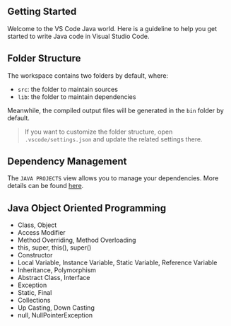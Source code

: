 ## Getting Started

Welcome to the VS Code Java world. Here is a guideline to help you get started to write Java code in Visual Studio Code.

## Folder Structure

The workspace contains two folders by default, where:

- `src`: the folder to maintain sources
- `lib`: the folder to maintain dependencies

Meanwhile, the compiled output files will be generated in the `bin` folder by default.

> If you want to customize the folder structure, open `.vscode/settings.json` and update the related settings there.

## Dependency Management

The `JAVA PROJECTS` view allows you to manage your dependencies. More details can be found [here](https://github.com/microsoft/vscode-java-dependency#manage-dependencies).

## Java Object Oriented Programming

- Class, Object
- Access Modifier
- Method Overriding, Method Overloading
- this, super, this(), super()
- Constructor
- Local Variable, Instance Variable, Static Variable, Reference Variable
- Inheritance, Polymorphism
- Abstract Class, Interface
- Exception
- Static, Final
- Collections
- Up Casting, Down Casting
- null, NullPointerException